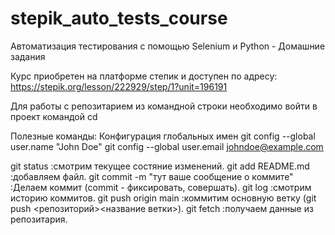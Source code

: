 # stepik_auto_tests_course
Автоматизация тестирования с помощью Selenium и Python - Домашние задания

Курс приобретен на платформе степик и доступен по адресу: https://stepik.org/lesson/222929/step/1?unit=196191

Для работы с репозитарием из командной строки необходимо войти в проект командой cd

Полезные команды:
Конфигурация глобальных имен
git config --global user.name "John Doe"
git config --global user.email johndoe@example.com

git status :смотрим текущее состяние изменений.
git add README.md :добавляем файл.
git commit -m "тут ваше сообщение о коммите" :Делаем коммит (commit - фиксировать, совершать).
git log :смотрим историю коммитов.
git push origin main :коммитим основную ветку (git push <репозиторий><название ветки>).
git fetch :получаем данные из репозитария.
